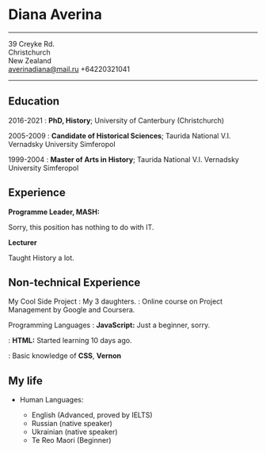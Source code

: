 Diana Averina
============

-------------------     ----------------------------
39 Creyke Rd.                       
Christchurch                        
New Zealand    
averinadiana@mail.ru
+64220321041
-------------------     ----------------------------

Education
---------

2016-2021 
:   **PhD, History**; University of Canterbury (Christchurch)

2005-2009
:   **Candidate of Historical Sciences**; Taurida National V.I. Vernadsky University
    Simferopol

1999-2004
:   **Master of Arts in History**; Taurida National V.I. Vernadsky University
    Simferopol  

Experience
----------

**Programme Leader, MASH:**

Sorry, this position has nothing to do with IT.

**Lecturer**

Taught History a lot.

Non-technical Experience
--------------------

My Cool Side Project
:   My 3 daughters.
:   Online course on Project Management by Google and Coursera.


Programming Languages
:   **JavaScript:** Just a beginner, sorry.

:   **HTML:** Started learning 10 days ago. 

:   Basic knowledge of **CSS**, **Vernon**

My life
----------------------------------------
* Human Languages:

     * English (Advanced, proved by IELTS)
     * Russian (native speaker)
     * Ukrainian (native speaker)
     * Te Reo Maori (Beginner)
